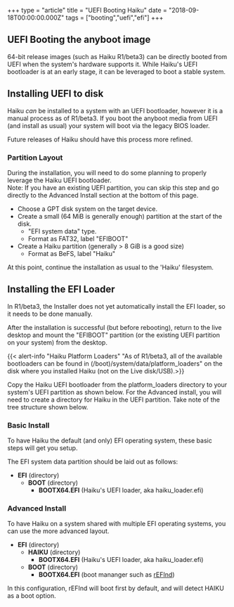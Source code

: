 +++
type = "article"
title = "UEFI Booting Haiku"
date = "2018-09-18T00:00:00.000Z"
tags = ["booting","uefi","efi"]
+++

## UEFI Booting the anyboot image

64-bit release images (such as Haiku R1/beta3) can be directly booted from UEFI when the system's hardware supports it.
While Haiku's UEFI bootloader is at an early stage, it can be leveraged to boot a stable system.

## Installing UEFI to disk

Haiku *can* be installed to a system with an UEFI bootloader, however it is a manual process as of R1/beta3.
If you boot the anyboot media from UEFI (and install as usual) your system will boot via the legacy BIOS loader.

Future releases of Haiku should have this process more refined.

### Partition Layout

During the installation, you will need to do some planning to properly leverage the Haiku UEFI bootloader.  
Note: If you have an existing UEFI partition, you can skip this step and go directly to the Advanced Install section at the bottom of this page.

  * Choose a GPT disk system on the target device.
  * Create a small (64 MiB is generally enough) partition at the start of the disk.
    * "EFI system data" type.
    * Format as FAT32, label "EFIBOOT"
  * Create a Haiku partition (generally > 8 GiB is a good size)
    * Format as BeFS, label "Haiku"

At this point, continue the installation as usual to the 'Haiku' filesystem.

## Installing the EFI Loader

In R1/beta3, the Installer does not yet automatically install the EFI loader, so it needs to be done manually.

After the installation is successful (but before rebooting), return to the live desktop and mount the "EFIBOOT" partition (or the existing UEFI partition on your system) from the desktop. 

{{< alert-info "Haiku Platform Loaders" "As of R1/beta3, all of the available bootloaders can be found in (/boot)/system/data/platform_loaders" on the disk where you installed Haiku (not on the Live disk/USB).>}}

Copy the Haiku UEFI bootloader from the platform_loaders directory to your system's UEFI partition as shown below. For the Advanced install, you will need to create a directory for Haiku in the UEFI partition. Take note of the tree structure shown below.

### Basic Install

To have Haiku the default (and only) EFI operating system, these basic steps will get you setup.

The EFI system data partition should be laid out as follows:

  * **EFI** (directory)
    * **BOOT** (directory)
      * **BOOTX64.EFI** (Haiku's UEFI loader, aka haiku_loader.efi)

### Advanced Install

To have Haiku on a system shared with multiple EFI operating systems, you can use the more advanced layout.

  * **EFI** (directory)
    * **HAIKU** (directory)
      * **BOOTX64.EFI** (Haiku's UEFI loader, aka haiku_loader.efi)
    * **BOOT** (directory)
      * **BOOTX64.EFI** (boot mananger such as [rEFInd](https://www.rodsbooks.com/refind/))

In this configuration, rEFInd will boot first by default, and will detect HAIKU as a boot option.
